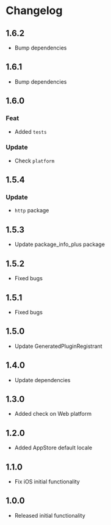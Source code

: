 # Changelog

## 1.6.2
- Bump dependencies

## 1.6.1
- Bump dependencies

## 1.6.0
  ### Feat
  - Added `tests`
  ### Update
  - Check `platform`


## 1.5.4
  ### Update
  - `http` package

## 1.5.3
 - Update package_info_plus package

## 1.5.2
- Fixed bugs

## 1.5.1
- Fixed bugs

## 1.5.0
- Update GeneratedPluginRegistrant

## 1.4.0
- Update dependencies

## 1.3.0
- Added check on Web platform

## 1.2.0
- Added AppStore default locale

## 1.1.0
- Fix iOS initial functionality

## 1.0.0
- Released initial functionality